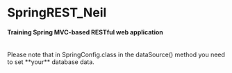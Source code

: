 # SpringREST_Neil
<h4>Training Spring MVC-based RESTful web application</h4>
<br>Please note that in SpringConfig.class in the dataSource() method you need to set **your** database data.</br>

